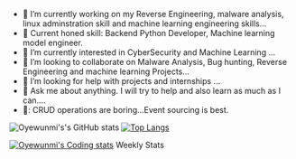 <!-- ![alt text](https://github.com/oyewunmio/oyewunmio/blob/main/wallpaperflare.com_wallpaper.jpg) -->
<!-- <img src='https://github.com/oyewunmio/oyewunmio/blob/main/tenor.gif' width='100px' height='100px'> <h2>Hello World</h2> -->

<!--
**oyewunmio/oyewunmio** is a ✨ _special_ ✨ repository because its `README.md` (this file) appears on your GitHub profile.-->


- 🔭 I’m currently working on my Reverse Engineering, malware analysis, linux adminstration skill and machine learning engineering skills...
- 🔭 Current honed skill: Backend Python Developer, Machine learning model engineer.
- 🌱 I’m currently interested in CyberSecurity and Machine Learning ...
- 👯 I’m looking to collaborate on Malware Analysis, Bug hunting, Reverse Engineering and machine learning Projects...
- 🤔 I’m looking for help with projects and internships  ...
- 💬 Ask me about anything. I will try to help and also learn as much as I can....
- 🤔: CRUD operations are boring...Event sourcing is best.

![Oyewunmi's's GitHub stats](https://github-readme-stats.vercel.app/api?username=oyewunmio&show_icons=true&theme=radical)
[![Top Langs](https://github-readme-stats.vercel.app/api/top-langs/?username=oyewunmio)](https://github.com/oyewunmio/github-readme-stats)

[![Oyewunmi's Coding stats](https://github-readme-stats.vercel.app/api/wakatime?username=oluwseyi&layout=compact)](https://github.com/oyewunmio/github-readme-stats)
Weekly Stats


